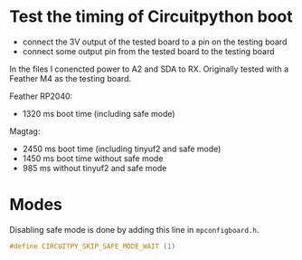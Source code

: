 # Test the timing of Circuitpython boot

- connect the 3V output of the tested board to a pin on the testing board
- connect some output pin from the tested board to the testing board

In the files I conencted power to A2 and SDA to RX.
Originally tested with a Feather M4 as the testing board.

Feather RP2040:
- 1320 ms boot time (including safe mode)

Magtag:
- 2450 ms boot time (including tinyuf2 and safe mode)
- 1450 ms boot time without safe mode
- 985 ms without tinyuf2 and safe mode

# Modes

Disabling safe mode is done by adding this line in `mpconfigboard.h`.
```c
#define CIRCUITPY_SKIP_SAFE_MODE_WAIT (1)
```
